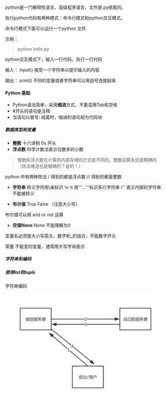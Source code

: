 python是一门解释性语言，高级程序语言，文件是.py结尾的。



执行python代码有两种模式：命令行模式和python交互模式。

命令行模式下面可以运行一个python 文件

示例：

> python hello.py

python交互模式下，输入一行代码，执行一行代码

输入： input()  接受一个字符串以提示输入的内容

输出： print()   不同的变量或者字符串可以用逗号连接起来

#### Python 基础

- Python语法简单，采用**缩进**方式，不要混用Tab和空格
- #开头的语句是注释
- 当语句以冒号: 结尾时，缩进的语句视为代码块

##### 数据类型和变量
- **整数**  十六进制 0x 开头
- **浮点数** 科学计数法表示位数多的小数

>整数和浮点数在计算机内部存储的方式是不同的，整数运算永远是精确的（除法难道也是精确的？是的！）

python 中有两种除法
/  得到的都是浮点数
// 得到的都是整数

- **字符串**
转义字符用\来标识  \n \t 
用'''...'''标识多行字符串
r''  表示内部的字符串不能被转义

- **布尔值** True False
（注意大小写）

布尔值可以用 and or not 运算
- **空值None**
None 不能理解为0 

变量名必须是大小写英文、数字和_的组合，不能数字开头

常量 不能变的变量，通常用大写字母表示



##### 字符串和编码
##### 使用list和tuple


字符串编码



![lllllfjakf ](images/wxFansAdd/02_Relationship.png)